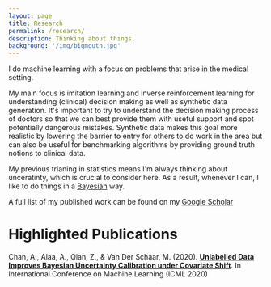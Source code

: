 ```yaml
---
layout: page
title: Research
permalink: /research/
description: Thinking about things.
background: '/img/bigmouth.jpg'
---
```


I do machine learning with a focus on problems that arise in the medical setting.

My main focus is imitation learning and inverse reinforcement learning for understanding (clinical) decision making as well as synthetic data generation. It's important to try to understand the decision making process of doctors so that we can best provide them with useful support and spot potentially dangerous mistakes. Synthetic data makes this goal more realistic by lowering the barrier to entry for others to do work in the area but can also be useful for benchmarking algorithms by providing ground truth notions to clinical data.

My previous trianing in statistics means I'm always thinking about unceratinty, which is crucial to consider here. As a result, whenever I can, I like to do things in a [Bayesian](https://en.wikipedia.org/wiki/Bayesian_inference) way.

A full list of my published work can be found on my [Google Scholar](https://scholar.google.com/citations?user=yfy_BGIAAAAJ&hl=en&oi=sra)

# Highlighted Publications

Chan, A., Alaa, A., Qian, Z., & Van Der Schaar, M. (2020). [**Unlabelled Data Improves Bayesian Uncertainty Calibration under Covariate Shift**](https://arxiv.org/abs/2006.14988). In International Conference on Machine Learning (ICML 2020)